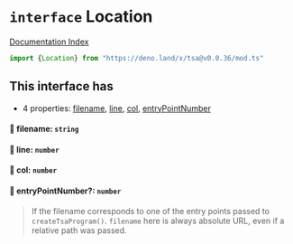 # `interface` Location

[Documentation Index](../README.md)

```ts
import {Location} from "https://deno.land/x/tsa@v0.0.36/mod.ts"
```

## This interface has

- 4 properties:
[filename](#-filename-string),
[line](#-line-number),
[col](#-col-number),
[entryPointNumber](#-entrypointnumber-number)


#### 📄 filename: `string`



#### 📄 line: `number`



#### 📄 col: `number`



#### 📄 entryPointNumber?: `number`

> If the filename corresponds to one of the entry points passed to `createTsaProgram()`.
> `filename` here is always absolute URL, even if a relative path was passed.



